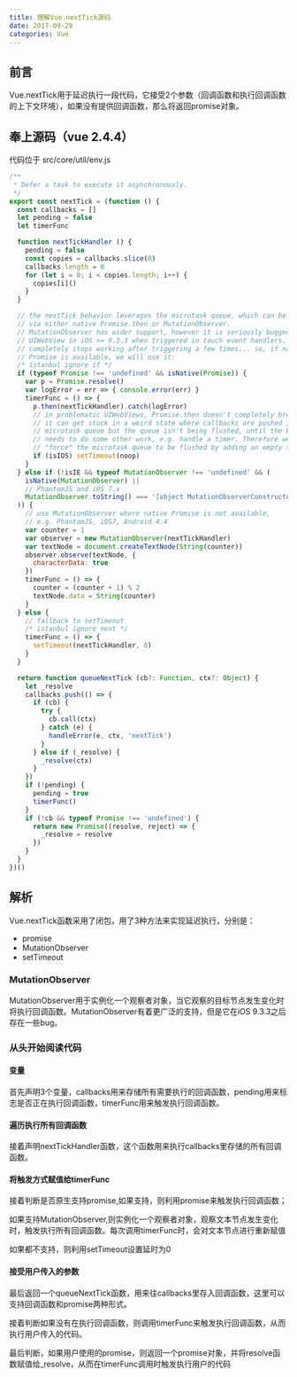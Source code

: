 ```yaml
---
title: 理解Vue.nextTick源码
date: 2017-09-29
categories: Vue
---
```


## 前言
Vue.nextTick用于延迟执行一段代码，它接受2个参数（回调函数和执行回调函数的上下文环境），如果没有提供回调函数，那么将返回promise对象。

## 奉上源码（vue 2.4.4）
代码位于 src/core/util/env.js

```javascript
/**
 * Defer a task to execute it asynchronously.
 */
export const nextTick = (function () {
  const callbacks = []
  let pending = false
  let timerFunc

  function nextTickHandler () {
    pending = false
    const copies = callbacks.slice(0)
    callbacks.length = 0
    for (let i = 0; i < copies.length; i++) {
      copies[i]()
    }
  }

  // the nextTick behavior leverages the microtask queue, which can be accessed
  // via either native Promise.then or MutationObserver.
  // MutationObserver has wider support, however it is seriously bugged in
  // UIWebView in iOS >= 9.3.3 when triggered in touch event handlers. It
  // completely stops working after triggering a few times... so, if native
  // Promise is available, we will use it:
  /* istanbul ignore if */
  if (typeof Promise !== 'undefined' && isNative(Promise)) {
    var p = Promise.resolve()
    var logError = err => { console.error(err) }
    timerFunc = () => {
      p.then(nextTickHandler).catch(logError)
      // in problematic UIWebViews, Promise.then doesn't completely break, but
      // it can get stuck in a weird state where callbacks are pushed into the
      // microtask queue but the queue isn't being flushed, until the browser
      // needs to do some other work, e.g. handle a timer. Therefore we can
      // "force" the microtask queue to be flushed by adding an empty timer.
      if (isIOS) setTimeout(noop)
    }
  } else if (!isIE && typeof MutationObserver !== 'undefined' && (
    isNative(MutationObserver) ||
    // PhantomJS and iOS 7.x
    MutationObserver.toString() === '[object MutationObserverConstructor]'
  )) {
    // use MutationObserver where native Promise is not available,
    // e.g. PhantomJS, iOS7, Android 4.4
    var counter = 1
    var observer = new MutationObserver(nextTickHandler)
    var textNode = document.createTextNode(String(counter))
    observer.observe(textNode, {
      characterData: true
    })
    timerFunc = () => {
      counter = (counter + 1) % 2
      textNode.data = String(counter)
    }
  } else {
    // fallback to setTimeout
    /* istanbul ignore next */
    timerFunc = () => {
      setTimeout(nextTickHandler, 0)
    }
  }

  return function queueNextTick (cb?: Function, ctx?: Object) {
    let _resolve
    callbacks.push(() => {
      if (cb) {
        try {
          cb.call(ctx)
        } catch (e) {
          handleError(e, ctx, 'nextTick')
        }
      } else if (_resolve) {
        _resolve(ctx)
      }
    })
    if (!pending) {
      pending = true
      timerFunc()
    }
    if (!cb && typeof Promise !== 'undefined') {
      return new Promise((resolve, reject) => {
        _resolve = resolve
      })
    }
  }
})()
```

## 解析
Vue.nextTick函数采用了闭包，用了3种方法来实现延迟执行，分别是：
- promise
- MutationObserver
- setTimeout

### MutationObserver
MutationObserver用于实例化一个观察者对象，当它观察的目标节点发生变化时将执行回调函数。MutationObserver有着更广泛的支持，但是它在iOS 9.3.3之后存在一些bug。

### 从头开始阅读代码

#### 变量
首先声明3个变量，callbacks用来存储所有需要执行的回调函数，pending用来标志是否正在执行回调函数，timerFunc用来触发执行回调函数。

#### 遍历执行所有回调函数
接着声明nextTickHandler函数，这个函数用来执行callbacks里存储的所有回调函数。

#### 将触发方式赋值给timerFunc
接着判断是否原生支持promise,如果支持，则利用promise来触发执行回调函数；

如果支持MutationObserver,则实例化一个观察者对象，观察文本节点发生变化时，触发执行所有回调函数。每次调用timerFunc时，会对文本节点进行重新赋值

如果都不支持，则利用setTimeout设置延时为0

#### 接受用户传入的参数
最后返回一个queueNextTick函数，用来往callbacks里存入回调函数，这里可以支持回调函数和promise两种形式。

接着判断如果没有在执行回调函数，则调用timerFunc来触发执行回调函数，从而执行用户传入的代码。

最后判断，如果用户使用的promise，则返回一个promise对象，并将resolve函数赋值给_resolve，从而在timerFunc调用时触发执行用户的代码